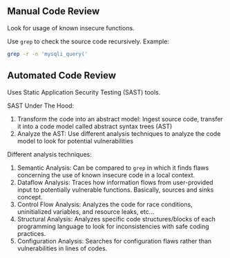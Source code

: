 ## Manual Code Review
Look for usage of known insecure functions.

Use `grep` to check the source code recursively. Example:
```bash
grep -r -n 'mysqli_query('
```
## Automated Code Review
Uses Static Application Security Testing (SAST) tools.

SAST Under The Hood:
1. Transform the code into an abstract model: Ingest source code, transfer it into a code model called abstract syntax trees (AST)
2. Analyze the AST: Use different analysis techniques to analyze the code model to look for potential vulnerabilities

Different analysis techniques:
1. Semantic Analysis: Can be compared to `grep` in which it finds flaws concerning the use of known insecure code in a local context.
2. Dataflow Analysis: Traces how information flows from user-provided input to potentially vulnerable functions. Basically, sources and sinks concept.
3. Control Flow Analysis: Analyzes the code for race conditions, uninitialized variables, and resource leaks, etc...
4. Structural Analysis: Analyzes specific code structures/blocks of each programming language to look for inconsistencies with safe coding practices.
5. Configuration Analysis: Searches for configuration flaws rather than vulnerabilities in lines of codes.